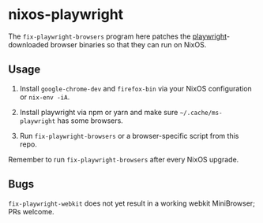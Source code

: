 # nixos-playwright

The `fix-playwright-browsers` program here patches the [playwright](https://github.com/microsoft/playwright)-downloaded browser binaries so that they can run on NixOS.

## Usage

1. Install `google-chrome-dev` and `firefox-bin` via your NixOS configuration or `nix-env -iA`.

2. Install playwright via npm or yarn and make sure `~/.cache/ms-playwright` has some browsers.

3. Run `fix-playwright-browsers` or a browser-specific script from this repo.

Remember to run `fix-playwright-browsers` after every NixOS upgrade.

## Bugs

`fix-playwright-webkit` does not yet result in a working webkit MiniBrowser; PRs welcome.

